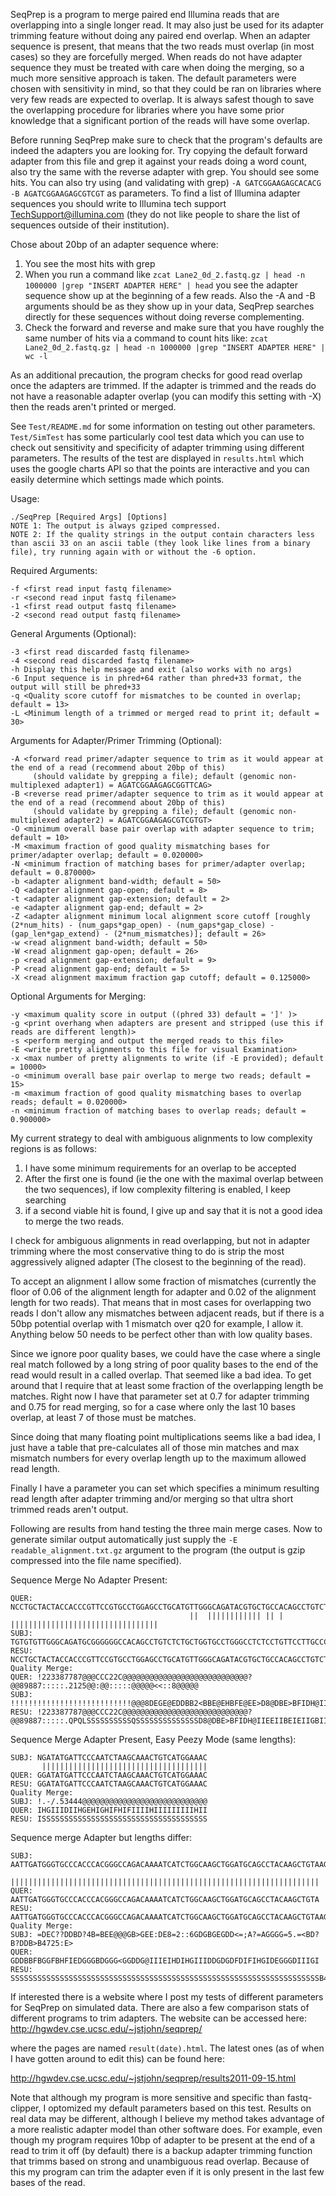 SeqPrep is a program to merge paired end Illumina reads that are overlapping into a single longer read. It may also just be used for its adapter trimming feature without doing any paired end overlap. When an adapter sequence is present, that means that the two reads must overlap (in most cases) so they are forcefully merged. When reads do not have adapter sequence they must be treated with care when doing the merging, so a much more sensitive approach is taken. The default parameters were chosen with sensitivity in mind, so that they could be ran on libraries where very few reads are expected to overlap. It is always safest though to save the overlapping procedure for libraries where you have some prior knowledge that a significant portion of the reads will have some overlap. 

Before running SeqPrep make sure to check that the program's defaults are indeed the adapters you are looking for. Try copying the default forward adapter from this file and grep it against your reads doing a word count, also try the same with the reverse adapter with grep. You should see some hits. You can also try using (and validating with grep) `-A GATCGGAAGAGCACACG -B AGATCGGAAGAGCGTCGT` as parameters. To find a list of Illumina adapter sequences you should write to Illumina tech support TechSupport@illumina.com (they do not like people to share the list of sequences outside of their institution).

Chose about 20bp of an adapter sequence where:

1.    You see the most hits with grep
2.    When you run a command like `zcat Lane2_0d_2.fastq.gz | head -n 1000000 |grep "INSERT ADAPTER HERE" | head` you see the adapter sequence show up at the beginning of a few reads. Also the -A and -B arguments should be as they show up in your data, SeqPrep searches directly for these sequences without doing reverse complementing.
3.    Check the forward and reverse and make sure that you have roughly the same number of hits via a command to count hits like: `zcat Lane2_0d_2.fastq.gz | head -n 1000000 |grep "INSERT ADAPTER HERE" | wc -l`

As an additional precaution, the program checks for good read overlap once the adapters are trimmed. If the adapter is trimmed and the reads do not have a reasonable adapter overlap (you can modify this setting with -X) then the reads aren't printed or merged. 

See `Test/README.md` for some information on testing out other parameters. `Test/SimTest` has some particularly cool test data which you can use to check out sensitivity and specificity of adapter trimming using different parameters. The results of the test are displayed in `results.html` which uses the google charts API so that the points are interactive and you can easily determine which settings made which points.


Usage:
    
    ./SeqPrep [Required Args] [Options]
    NOTE 1: The output is always gziped compressed.
    NOTE 2: If the quality strings in the output contain characters less than ascii 33 on an ascii table (they look like lines from a binary file), try running again with or without the -6 option.

Required Arguments:

	-f <first read input fastq filename>
	-r <second read input fastq filename>
	-1 <first read output fastq filename>
	-2 <second read output fastq filename>

General Arguments (Optional):

	-3 <first read discarded fastq filename>
	-4 <second read discarded fastq filename>
	-h Display this help message and exit (also works with no args) 
	-6 Input sequence is in phred+64 rather than phred+33 format, the output will still be phred+33 
	-q <Quality score cutoff for mismatches to be counted in overlap; default = 13>
	-L <Minimum length of a trimmed or merged read to print it; default = 30>

Arguments for Adapter/Primer Trimming (Optional):

	-A <forward read primer/adapter sequence to trim as it would appear at the end of a read (recommend about 20bp of this)
		 (should validate by grepping a file); default (genomic non-multiplexed adapter1) = AGATCGGAAGAGCGGTTCAG>
	-B <reverse read primer/adapter sequence to trim as it would appear at the end of a read (recommend about 20bp of this)
		 (should validate by grepping a file); default (genomic non-multiplexed adapter2) = AGATCGGAAGAGCGTCGTGT>
	-O <minimum overall base pair overlap with adapter sequence to trim; default = 10>
	-M <maximum fraction of good quality mismatching bases for primer/adapter overlap; default = 0.020000>
	-N <minimum fraction of matching bases for primer/adapter overlap; default = 0.870000>
	-b <adapter alignment band-width; default = 50>
	-Q <adapter alignment gap-open; default = 8>
	-t <adapter alignment gap-extension; default = 2>
	-e <adapter alignment gap-end; default = 2>
	-Z <adapter alignment minimum local alignment score cutoff [roughly (2*num_hits) - (num_gaps*gap_open) - (num_gaps*gap_close) - (gap_len*gap_extend) - (2*num_mismatches)]; default = 26>
	-w <read alignment band-width; default = 50>
	-W <read alignment gap-open; default = 26>
	-p <read alignment gap-extension; default = 9>
	-P <read alignment gap-end; default = 5>
	-X <read alignment maximum fraction gap cutoff; default = 0.125000>

Optional Arguments for Merging:

	-y <maximum quality score in output ((phred 33) default = ']' )>
	-g <print overhang when adapters are present and stripped (use this if reads are different length)>
	-s <perform merging and output the merged reads to this file>
	-E <write pretty alignments to this file for visual Examination>
	-x <max number of pretty alignments to write (if -E provided); default = 10000>
	-o <minimum overall base pair overlap to merge two reads; default = 15>
	-m <maximum fraction of good quality mismatching bases to overlap reads; default = 0.020000>
	-n <minimum fraction of matching bases to overlap reads; default = 0.900000>



My current strategy to deal with ambiguous alignments to low complexity regions is as follows:

1. I have some minimum requirements for an overlap to be accepted
2. After the first one is found (ie the one with the maximal overlap between the two sequences), if low complexity filtering is enabled, I keep searching
3. if a second viable hit is found, I give up and say that it is not a good idea to merge the two reads.

I check for ambiguous alignments in read overlapping, but not in adapter trimming where the most conservative thing to do is strip the most aggressively aligned adapter (The closest to the beginning of the read).

To accept an alignment I allow some fraction of mismatches (currently the floor of 0.06 of the alignment length for adapter and 0.02 of the alignment length for two reads). That means that in most cases for overlapping two reads I don't allow any mismatches between adjacent reads, but if there is a 50bp potential overlap with 1 mismatch over q20 for example, I allow it. Anything below 50 needs to be perfect other than with low quality bases.

Since we ignore poor quality bases, we could have the case where a single real match followed by a long string of poor quality bases to the end of the read would result in a called overlap. That seemed like a bad idea. To get around that I require that at least some fraction of the overlapping length be matches. Right now I have that parameter set at 0.7 for adapter trimming and 0.75 for read merging, so for a case where only the last 10 bases overlap, at least 7 of those must be matches. 

Since doing that many floating point multiplications seems like a bad idea, I just have a table that pre-calculates all of those min matches and max mismatch numbers for every overlap length up to the maximum allowed read length.

Finally I have a parameter you can set which specifies a minimum resulting read length after adapter trimming and/or merging so that ultra short trimmed reads aren't output.

Following are results from hand testing the three main merge cases. Now to generate similar output automatically just supply the `-E readable_alignment.txt.gz` argument to the program (the output is gzip compressed into the file name specified). 


Sequence Merge No Adapter Present:

    QUER: NCCTGCTACTACCACCCGTTCCGTGCCTGGAGCCTGCATGTTGGGCAGATACGTGCTGCCACAGCCTGTCTCTGCTGGTGCCTGGGCCTC
                                            ||  |||||||||||| || |  |||||||||||||||||||||||||||||||||
    SUBJ:                                   TGTGTGTTGGGCAGATGCGGGGGGCCACAGCCTGTCTCTGCTGGTGCCTGGGCCTCTCCTGTTCCTTGCCCACGTCTCCGTCTCCTGTTG
    RESU: NCCTGCTACTACCACCCGTTCCGTGCCTGGAGCCTGCATGTTGGGCAGATACGTGCTGCCACAGCCTGTCTCTGCTGGTGCCTGGGCCTCTCCTGTTCCTTGCCCACGTCTCCGTCTCCTGTTG
    Quality Merge:
    QUER: !223387787@@@CCC22C@@@@@@@@@@@@@@@@@@@@@@@@@@@@?@@89887:::::.2125@@:@@:::::@@@@@<<::8@@@@@
    SUBJ:                                   !!!!!!!!!!!!!!!!!!!!!!!!!!!@@@8DEGE@EDDBB2<BBE@EHBFE@EE>D8@DBE>BFIDH@IIEEIIBEIEIIGBIIGIFII
    RESU: !223387787@@@CCC22C@@@@@@@@@@@@@@@@@@@@@@@@@@@@?@@89887:::::.QPQLSSSSSSSSSSQSSSSSSSSSSSSSSD8@DBE>BFIDH@IIEEIIBEIEIIGBIIGIFII


Sequence Merge Adapter Present, Easy Peezy Mode (same lengths):

    SUBJ: NGATATGATTCCCAATCTAAGCAAACTGTCATGGAAAC
           |||||||||||||||||||||||||||||||||||||
    QUER: GGATATGATTCCCAATCTAAGCAAACTGTCATGGAAAC
    RESU: GGATATGATTCCCAATCTAAGCAAACTGTCATGGAAAC
    Quality Merge:
    SUBJ: !.-/.53444@@@@@@@@@@@@@@@@@@@@@@@@@@@@
    QUER: IHGIIIDIIHGEHIGHIFHIFIIIIHIIIIIIIIIHII
    RESU: ISSSSSSSSSSSSSSSSSSSSSSSSSSSSSSSSSSSSS


Sequence merge Adapter but lengths differ:

    SUBJ: AATTGATGGGTGCCCACCCACGGGCCAGACAAAATCATCTGGCAAGCTGGATGCAGCCTACAAGCTGTAAGATTGGA
          |||||||||||||||||||||||||||||||||||||||||||||||||||||||||||||||||||||
    QUER: AATTGATGGGTGCCCACCCACGGGCCAGACAAAATCATCTGGCAAGCTGGATGCAGCCTACAAGCTGTA
    RESU: AATTGATGGGTGCCCACCCACGGGCCAGACAAAATCATCTGGCAAGCTGGATGCAGCCTACAAGCTGTAAGATTGGA
    Quality Merge:
    SUBJ: =DEC??DDBD?4B=BEE@@@GB>GEE:DE8=2::6GDGBGEGDD<=;A?=AGGGG=5.=<BD?B?DDB>B4725:E>
    QUER: GDDBBFBGGFBHFIEDGGGBDGGG<GGDDG@IIIEIHDIHGIIIDDGDGDFDIFIHGIDEGGGDIIIGI
    RESU: SSSSSSSSSSSSSSSSSSSSSSSSSSSSSSSSSSSSSSSSSSSSSSSSSSSSSSSSSSSSSSSSSSSSSB4725:E>


If interested there is a website where I post my tests of different parameters for SeqPrep on simulated data. There are also a few comparison stats of different programs to trim adapters. The website can be accessed here:
http://hgwdev.cse.ucsc.edu/~jstjohn/seqprep/

where the pages are named `result(date).html`. The latest ones (as of when I have gotten around to edit this) can be found here:

http://hgwdev.cse.ucsc.edu/~jstjohn/seqprep/results2011-09-15.html

Note that although my program is more sensitive and specific than fastq-clipper, I optomized my default parameters based on this test. Results on real data may be
different, although I believe my method takes advantage of a more realistic adapter model than other software does. For example, even though my program requires
10bp of adapter to be present at the end of a read to trim it off (by default) there is a backup adapter trimming function that trimms based on strong and
unambiguous read overlap. Because of this my program can trim the adapter even if it is only present in the last few bases of the read.


